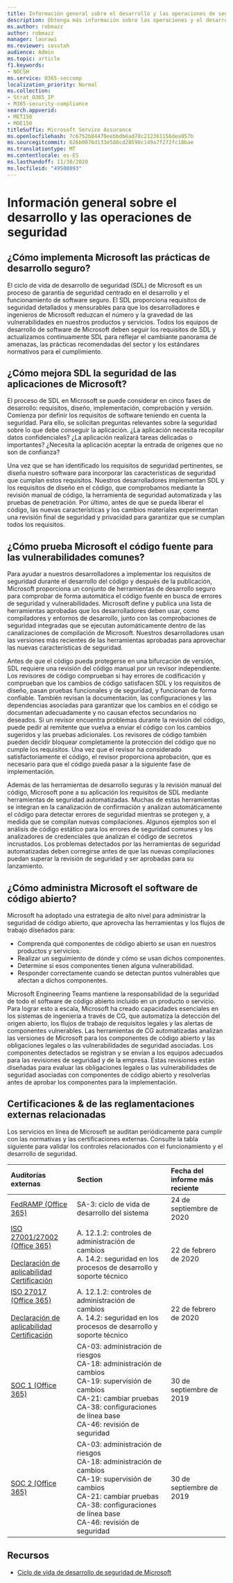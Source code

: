 ```yaml
---
title: Información general sobre el desarrollo y las operaciones de seguridad
description: Obtenga más información sobre las operaciones y el desarrollo de seguridad en Microsoft 365
ms.author: robmazz
author: robmazz
manager: laurawi
ms.reviewer: sosstah
audience: Admin
ms.topic: article
f1.keywords:
- NOCSH
ms.service: O365-seccomp
localization_priority: Normal
ms.collection:
- Strat_O365_IP
- M365-security-compliance
search.appverid:
- MET150
- MOE150
titleSuffix: Microsoft Service Assurance
ms.openlocfilehash: 7c6752b84470eebbdb6ad78c212361156dea957b
ms.sourcegitcommit: 626b0076d133e588cd28598c149a7f272fc18bae
ms.translationtype: MT
ms.contentlocale: es-ES
ms.lasthandoff: 11/30/2020
ms.locfileid: "49508093"
---
```

# <a name="security-development-and-operations-overview"></a>Información general sobre el desarrollo y las operaciones de seguridad

## <a name="how-does-microsoft-implement-secure-development-practices"></a>¿Cómo implementa Microsoft las prácticas de desarrollo seguro?

El ciclo de vida de desarrollo de seguridad (SDL) de Microsoft es un proceso de garantía de seguridad centrado en el desarrollo y el funcionamiento de software seguro. El SDL proporciona requisitos de seguridad detallados y mensurables para que los desarrolladores e ingenieros de Microsoft reduzcan el número y la gravedad de las vulnerabilidades en nuestros productos y servicios. Todos los equipos de desarrollo de software de Microsoft deben seguir los requisitos de SDL y actualizamos continuamente SDL para reflejar el cambiante panorama de amenazas, las prácticas recomendadas del sector y los estándares normativos para el cumplimiento.

## <a name="how-does-microsofts-sdl-improve-application-security"></a>¿Cómo mejora SDL la seguridad de las aplicaciones de Microsoft?

El proceso de SDL en Microsoft se puede considerar en cinco fases de desarrollo: requisitos, diseño, implementación, comprobación y versión. Comienza por definir los requisitos de software teniendo en cuenta la seguridad. Para ello, se solicitan preguntas relevantes sobre la seguridad sobre lo que debe conseguir la aplicación. ¿La aplicación necesita recopilar datos confidenciales? ¿La aplicación realizará tareas delicadas o importantes? ¿Necesita la aplicación aceptar la entrada de orígenes que no son de confianza?

Una vez que se han identificado los requisitos de seguridad pertinentes, se diseña nuestro software para incorporar las características de seguridad que cumplan estos requisitos. Nuestros desarrolladores implementan SDL y los requisitos de diseño en el código, que comprobamos mediante la revisión manual de código, la herramienta de seguridad automatizada y las pruebas de penetración. Por último, antes de que se pueda liberar el código, las nuevas características y los cambios materiales experimentan una revisión final de seguridad y privacidad para garantizar que se cumplan todos los requisitos.

## <a name="how-does-microsoft-test-source-code-for-common-vulnerabilities"></a>¿Cómo prueba Microsoft el código fuente para las vulnerabilidades comunes?

Para ayudar a nuestros desarrolladores a implementar los requisitos de seguridad durante el desarrollo del código y después de la publicación, Microsoft proporciona un conjunto de herramientas de desarrollo seguro para comprobar de forma automática el código fuente en busca de errores de seguridad y vulnerabilidades. Microsoft define y publica una lista de herramientas aprobadas que los desarrolladores deben usar, como compiladores y entornos de desarrollo, junto con las comprobaciones de seguridad integradas que se ejecutan automáticamente dentro de las canalizaciones de compilación de Microsoft. Nuestros desarrolladores usan las versiones más recientes de las herramientas aprobadas para aprovechar las nuevas características de seguridad.

Antes de que el código pueda protegerse en una bifurcación de versión, SDL requiere una revisión del código manual por un revisor independiente. Los revisores de código comprueban si hay errores de codificación y comprueban que los cambios de código satisfacen SDL y los requisitos de diseño, pasan pruebas funcionales y de seguridad, y funcionan de forma confiable. También revisan la documentación, las configuraciones y las dependencias asociadas para garantizar que los cambios en el código se documentan adecuadamente y no causan efectos secundarios no deseados. Si un revisor encuentra problemas durante la revisión del código, puede pedir al remitente que vuelva a enviar el código con los cambios sugeridos y las pruebas adicionales. Los revisores de código también pueden decidir bloquear completamente la protección del código que no cumple los requisitos. Una vez que el revisor ha considerado satisfactoriamente el código, el revisor proporciona aprobación, que es necesario para que el código pueda pasar a la siguiente fase de implementación.

Además de las herramientas de desarrollo seguras y la revisión manual del código, Microsoft pone a su aplicación los requisitos de SDL mediante herramientas de seguridad automatizadas. Muchas de estas herramientas se integran en la canalización de confirmación y analizan automáticamente el código para detectar errores de seguridad mientras se protegen y, a medida que se compilan nuevas compilaciones. Algunos ejemplos son el análisis de código estático para los errores de seguridad comunes y los analizadores de credenciales que analizan el código de secretos incrustados. Los problemas detectados por las herramientas de seguridad automatizadas deben corregirse antes de que las nuevas compilaciones puedan superar la revisión de seguridad y ser aprobadas para su lanzamiento.

## <a name="how-does-microsoft-manage-open-source-software"></a>¿Cómo administra Microsoft el software de código abierto?

Microsoft ha adoptado una estrategia de alto nivel para administrar la seguridad de código abierto, que aprovecha las herramientas y los flujos de trabajo diseñados para:

- Comprenda qué componentes de código abierto se usan en nuestros productos y servicios.
- Realizar un seguimiento de dónde y cómo se usan dichos componentes.
- Determine si esos componentes tienen alguna vulnerabilidad.
- Responder correctamente cuando se detectan puntos vulnerables que afectan a dichos componentes.

Microsoft Engineering Teams mantiene la responsabilidad de la seguridad de todo el software de código abierto incluido en un producto o servicio. Para lograr esto a escala, Microsoft ha creado capacidades esenciales en los sistemas de ingeniería a través de CG, que automatiza la detección del origen abierto, los flujos de trabajo de requisitos legales y las alertas de componentes vulnerables. Las herramientas de CG automatizadas analizan las versiones de Microsoft para los componentes de código abierto y las obligaciones legales o las vulnerabilidades de seguridad asociadas. Los componentes detectados se registran y se envían a los equipos adecuados para las revisiones de seguridad y de la empresa. Estas revisiones están diseñadas para evaluar las obligaciones legales o las vulnerabilidades de seguridad asociadas con componentes de código abierto y resolverlas antes de aprobar los componentes para la implementación.

## <a name="related-external-regulations--certifications"></a>Certificaciones & de las reglamentaciones externas relacionadas

Los servicios en línea de Microsoft se auditan periódicamente para cumplir con las normativas y las certificaciones externas. Consulte la tabla siguiente para validar los controles relacionados con el funcionamiento y el desarrollo de seguridad.

| **Auditorías externas** | **Section** | **Fecha del informe más reciente** |
|:--------------------|:------------|:-----------------------|
| [FedRAMP (Office 365)](https://compliance.microsoft.com/compliancemanager) | SA-3: ciclo de vida de desarrollo del sistema | 24 de septiembre de 2020 |
| [ISO 27001/27002 (Office 365)](https://servicetrust.microsoft.com/ViewPage/MSComplianceGuideV3?command=Download&downloadType=Document&downloadId=d7864d4f-e053-4cc4-a964-fa526d07c3be&tab=7027ead0-3d6b-11e9-b9e1-290b1eb4cdeb&docTab=7027ead0-3d6b-11e9-b9e1-290b1eb4cdeb_ISO_Reports) <br><br> [Declaración de aplicabilidad](https://servicetrust.microsoft.com/ViewPage/MSComplianceGuide?command=Download&downloadType=Document&downloadId=8ee1e46b-2ada-4e7b-bb7d-4c55a8cb6fcd&docTab=4ce99610-c9c0-11e7-8c2c-f908a777fa4d_ISO_Reports) <br> [Certificación](https://servicetrust.microsoft.com/ViewPage/MSComplianceGuideV3?command=Download&downloadType=Document&downloadId=1e84a14a-2468-45ac-9412-5e53250d57ec&tab=7027ead0-3d6b-11e9-b9e1-290b1eb4cdeb&docTab=7027ead0-3d6b-11e9-b9e1-290b1eb4cdeb_ISO_Reports) | A. 12.1.2: controles de administración de cambios <br> A. 14.2: seguridad en los procesos de desarrollo y soporte técnico | 22 de febrero de 2020 |
| [ISO 27017 (Office 365)](https://servicetrust.microsoft.com/ViewPage/MSComplianceGuideV3?command=Download&downloadType=Document&downloadId=d7864d4f-e053-4cc4-a964-fa526d07c3be&tab=7027ead0-3d6b-11e9-b9e1-290b1eb4cdeb&docTab=7027ead0-3d6b-11e9-b9e1-290b1eb4cdeb_ISO_Reports) <br><br> [Declaración de aplicabilidad](https://servicetrust.microsoft.com/ViewPage/MSComplianceGuide?command=Download&downloadType=Document&downloadId=8ee1e46b-2ada-4e7b-bb7d-4c55a8cb6fcd&docTab=4ce99610-c9c0-11e7-8c2c-f908a777fa4d_ISO_Reports) <br> [Certificación](https://servicetrust.microsoft.com/ViewPage/MSComplianceGuideV3?command=Download&downloadType=Document&downloadId=70de0999-5451-43a3-9ef4-761e8fbfb1a3&tab=7027ead0-3d6b-11e9-b9e1-290b1eb4cdeb&docTab=7027ead0-3d6b-11e9-b9e1-290b1eb4cdeb_ISO_Reports) | A. 12.1.2: controles de administración de cambios <br> A. 14.2: seguridad en los procesos de desarrollo y soporte técnico | 22 de febrero de 2020 |
| [SOC 1 (Office 365)](https://servicetrust.microsoft.com/ViewPage/MSComplianceGuideV3?command=Download&downloadType=Document&downloadId=b07c0f7b-6bd5-4544-8255-7a5f14bf914a&tab=7027ead0-3d6b-11e9-b9e1-290b1eb4cdeb&docTab=7027ead0-3d6b-11e9-b9e1-290b1eb4cdeb_SOC_/_SSAE_16_Reports) | CA-03: administración de riesgos <br> CA-18: administración de cambios <br> CA-19: supervisión de cambios <br> CA-21: cambiar pruebas <br> CA-38: configuraciones de línea base <br> CA-46: revisión de seguridad | 30 de septiembre de 2019 |
| [SOC 2 (Office 365)](https://servicetrust.microsoft.com/ViewPage/MSComplianceGuideV3?command=Download&downloadType=Document&downloadId=fa062990-e758-4ddc-ace3-7fb21a301d09&tab=7027ead0-3d6b-11e9-b9e1-290b1eb4cdeb&docTab=7027ead0-3d6b-11e9-b9e1-290b1eb4cdeb_SOC_/_SSAE_16_Rep-11e9-b9e1-290b1eb4cdeb_SOC_/_SSAE_16_Reports) | CA-03: administración de riesgos <br> CA-18: administración de cambios <br> CA-19: supervisión de cambios <br> CA-21: cambiar pruebas <br> CA-38: configuraciones de línea base <br> CA-46: revisión de seguridad | 30 de septiembre de 2019 |

## <a name="resources"></a>Recursos

- [Ciclo de vida de desarrollo de seguridad de Microsoft](https://www.microsoft.com/securityengineering/sdl)
